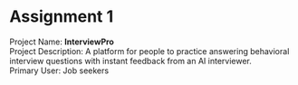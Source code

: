 # Assignment 1

Project Name: **InterviewPro**  
Project Description: A platform for people to practice answering behavioral interview questions with instant feedback from an AI interviewer.  
Primary User: Job seekers
